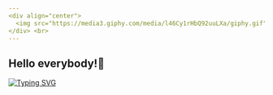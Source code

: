 ```yaml
---
<div align="center">
  <img src="https://media3.giphy.com/media/l46Cy1rHbQ92uuLXa/giphy.gif" width="600" height="400"/>
</div> <br>
---
```


##                                                                Hello everybody!👋 <br>
[![Typing SVG](https://readme-typing-svg.herokuapp.com?color=%2336BCF7&lines=Computer+science+student)](https://git.io/typing-svg)
